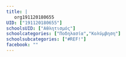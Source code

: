 ```yaml
---
title: |
   org191120180655
UID: ["191120180655"]
schoolsUID: ["Αθλητισμός"]
schoolcategories: ["Ποδηλασία","Κολύμβηση"]
schoolsubcategories: ["#REF!"]
facebook: ""
---
```



